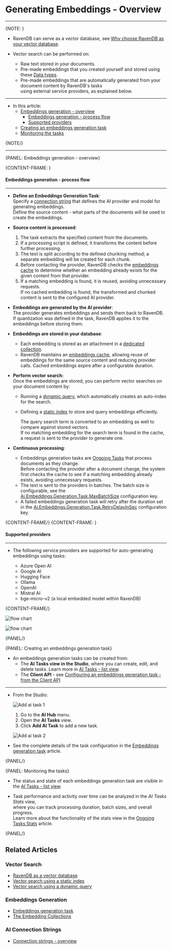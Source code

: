 # Generating Embeddings - Overview
---

{NOTE: }

* RavenDB can serve as a vector database, see [Why choose RavenDB as your vector database](../../ai-integration/vector-search/ravendb-as-vector-database#why-choose-ravendb-as-your-vector-database).

* Vector search can be performed on:   
   * Raw text stored in your documents.   
   * Pre-made embeddings that you created yourself and stored using these [Data types](../../ai-integration/vector-search/data-types-for-vector-search#numerical-data).  
   * Pre-made embeddings that are automatically generated from your document content by RavenDB's tasks  
     using external service providers, as explained below.

---

* In this article:
  * [Embeddings generation - overview](../../ai-integration/generating-embeddings/overview#embeddings-generation---overview)
     * [Embeddings generation - process flow](../../ai-integration/generating-embeddings/overview#embeddings-generation---process-flow)
     * [Supported providers](../../ai-integration/generating-embeddings/overview#supported-providers)
  * [Creating an embeddings generation task](../../ai-integration/generating-embeddings/overview#creating-an-embeddings-generation-task)
  * [Monitoring the tasks](../../ai-integration/generating-embeddings/overview#monitoring-the-tasks)

{NOTE/}

---

{PANEL: Embeddings generation - overview}

{CONTENT-FRAME: }

#### Embeddings generation - process flow
---

* **Define an Embeddings Generation Task**:  
  Specify a [connection string](../../ai-integration/connection-strings/connection-strings-overview) that defines the AI provider and model for generating embeddings.  
  Define the source content - what parts of the documents will be used to create the embeddings.  

* **Source content is processed**:  
  1. The task extracts the specified content from the documents.  
  2. If a processing script is defined, it transforms the content before further processing.  
  3. The text is split according to the defined chunking method; a separate embedding will be created for each chunk.  
  4. Before contacting the provider, RavenDB checks the [embeddings cache](../../ai-integration/generating-embeddings/embedding-collections#the-embeddings-cache-collection)
     to determine whether an embedding already exists for the given content from that provider.
  5. If a matching embedding is found, it is reused, avoiding unnecessary requests.  
     If no cached embedding is found, the transformed and chunked content is sent to the configured AI provider.  

* **Embeddings are generated by the AI provider**:  
  The provider generates embeddings and sends them back to RavenDB.  
  If quantization was defined in the task, RavenDB applies it to the embeddings before storing them.

* **Embeddings are stored in your database**:  
  * Each embedding is stored as an attachment in a [dedicated collection](../../ai-integration/generating-embeddings/embedding-collections#the-embeddings-collection).  
  * RavenDB maintains an [embeddings cache](../../ai-integration/generating-embeddings/embedding-collections#the-embeddings-cache-collection),
    allowing reuse of embeddings for the same source content and reducing provider calls.
    Cached embeddings expire after a configurable duration.

* **Perform vector search:**  
  Once the embeddings are stored, you can perform vector searches on your document content by:  
  * Running a [dynamic query](../../ai-integration/vector-search/vector-search-using-dynamic-query#querying-pre-made-embeddings-generated-by-tasks), which automatically creates an auto-index for the search.  
  * Defining a [static index](../../ai-integration/vector-search/vector-search-using-static-index#indexing-pre-made-text-embeddings) to store and query embeddings efficiently.  
  
     The query search term is converted to an embedding as well to compare against stored vectors.  
     If no matching embedding for the search term is found in the cache, a request is sent to the provider to generate one.

* **Continuous processing**:  
  * Embeddings generation tasks are [Ongoing Tasks](../../studio/database/tasks/ongoing-tasks/general-info) that process documents as they change.  
    Before contacting the provider after a document change, the system first checks the cache to see if a matching embedding already exists, avoiding unnecessary requests.
  * The text is sent to the providers in batches. The batch size is configurable, see the  
    [Ai.Embeddings.Generation.Task.MaxBatchSize](../../server/configuration/ai-integration-configuration#ai.embeddings.generation.task.maxbatchsize) configuration key.  
  * A failed embeddings generation task will retry after the duration set in the 
    [Ai.Embeddings.Generation.Task.RetryDelayInSec](../../server/configuration/ai-integration-configuration#ai.embeddings.generation.task.retrydelayinsec) configuration key.

{CONTENT-FRAME/}
{CONTENT-FRAME: }

#### Supported providers
---

* The following service providers are supported for auto-generating embeddings using tasks:

    * Azure Open AI
    * Google AI
    * Hugging Face
    * Ollama
    * OpenAI
    * Mistral AI
    * bge-micro-v2 (a local embedded model within RavenDB)

{CONTENT-FRAME/}

![flow chart](images/embeddings-generation-task-flow.png)

![flow chart](images/vector-search-flow.png)

{PANEL/}

{PANEL: Creating an embeddings generation task}

* An embeddings generation tasks can be created from:
    * The **AI Tasks view in the Studio**, where you can create, edit, and delete tasks. Learn more in [AI Tasks - list view](../../ai-integration/ai-tasks-list-view).
    * The **Client API** - see [Configuring an embeddings generation task - from the Client API](../../ai-integration/generating-embeddings/embeddings-generation-task#configuring-an-embeddings-generation-task---from-the-client-api)

---

* From the Studio:  

     ![Add ai task 1](images/add-ai-task-1.png "Add AI Task")

     1. Go to the **AI Hub** menu.
     2. Open the **AI Tasks** view.
     3. Click **Add AI Task** to add a new task.

     ![Add ai task 2](images/add-ai-task-2.png "Add a new Embeddings Generation Task")

* See the complete details of the task configuration in the [Embeddings generation task](../../ai-integration/generating-embeddings/embeddings-generation-task) article.

{PANEL/}

{PANEL: Monitoring the tasks}

* The status and state of each embeddings generation task are visible in the [AI Tasks - list view](../../ai-integration/ai-tasks-list-view).

* Task performance and activity over time can be analyzed in the _AI Tasks Stats_ view,  
  where you can track processing duration, batch sizes, and overall progress.  
  Learn more about the functionality of the stats view in the [Ongoing Tasks Stats](../../studio/database/stats/ongoing-tasks-stats/overview) article.

{PANEL/}

## Related Articles

### Vector Search

- [RavenDB as a vector database](../../ai-integration/vector-search/ravendb-as-vector-database)
- [Vector search using a static index](../../ai-integration/vector-search/vector-search-using-static-index)
- [Vector search using a dynamic query](../../ai-integration/vector-search/vector-search-using-dynamic-query)

### Embeddings Generation

- [Embeddings generation task](../../ai-integration/generating-embeddings/embeddings-generation-task)
- [The Embedding Collections](../../ai-integration/generating-embeddings/embedding-collections)

### AI Connection Strings

- [Connection strings - overview](../../ai-integration/connection-strings/connection-strings-overview)
